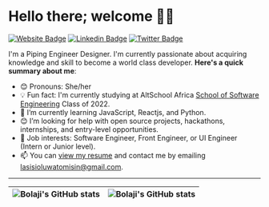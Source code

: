 # Hello there; welcome 👋🏾

[![Website Badge](https://img.shields.io/badge/-.com-000000?style=for-the-badge&logo=Google-Chrome&logoColor=white&link=https://.com)](https://.com) [![Linkedin Badge](https://img.shields.io/badge/--blue?style=for-the-badge&logo=Linkedin&logoColor=white&link=https://www.linkedin.com/in/)](https://www.linkedin.com/in/) [![Twitter Badge](https://img.shields.io/badge/-@0labimpe_lo-1ca0f1?style=for-the-badge&logo=twitter&logoColor=white&link=https://twitter.com/https://twitter.com/0labimpe_lo)](https://twitter.com/0labimpe_lo)

I'm a Piping Engineer Designer. I'm  currently passionate about acquiring  knowledge and skill to become a world class developer.
**Here's a quick summary about me**:

- 😊 Pronouns: She/her
- 💡 Fun fact: I'm currently studying at AltSchool Africa [School of Software Engineering](https://altschoolafrica.com/schools/engineering) Class of 2022.
- 🌱 I’m currently learning JavaScript, Reactjs, and Python.
- 😊 I’m looking for help with open source projects, hackathons, internships, and entry-level opportunities.
- 💼 Job interests: Software Engineer, Front Engineer, or UI Engineer (Intern or Junior level).
- 📫 You can [view my resume](#) and contact me by emailing lasisioluwatomisin@gmail.com.

---

| <img align="center" src="https://github-readme-stats.vercel.app/api?username=bolajiayodeji&show_icons=true&include_all_commits=true&hide_border=true" alt="Bolaji's GitHub stats" /> | <img align="center" src="https://github-readme-stats.vercel.app/api/top-langs/?username=bolajiayodeji&langs_count=8&layout=compact&hide_border=true" alt="Bolaji's GitHub stats" /> |
| ------------- | ------------- |
